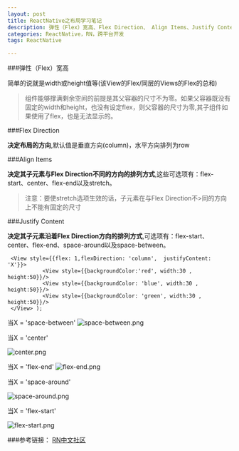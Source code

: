 ```yaml
---
layout: post
title: ReactNative之布局学习笔记
description: 弹性（Flex）宽高、Flex Direction、 Align Items、Justify Content
categories: ReactNative，RN，跨平台开发
tags: ReactNative

---
```

###弹性（Flex）宽高

简单的说就是width或height值等(该View的Flex/同层的Views的Flex的总和)

>组件能够撑满剩余空间的前提是其父容器的尺寸不为零。如果父容器既没有固定的width和height，也没有设定flex，则父容器的尺寸为零,其子组件如果使用了flex，也是无法显示的。

###Flex Direction

**决定布局的方向**,默认值是垂直方向(column)，水平方向排列为row

###Align Items

**决定其子元素与Flex Direction不同的方向的排列方式**,这些可选项有：flex-start、center、flex-end以及stretch。

>注意：要使stretch选项生效的话，子元素在与Flex Direction不>同的方向上不能有固定的尺寸

###Justify Content

**决定其子元素沿着Flex Direction方向的排列方式**,可选项有：flex-start、center、flex-end、space-around以及space-between。

```
 <View style={{flex: 1,flexDirection: 'column',  justifyContent: 'X'}}>
           <View style={{backgroundColor:'red', width:30 , height:50}}/>
           <View style={{backgroundColor: 'blue', width:30 , height:50}}/>
           <View style={{backgroundColor: 'green', width:30 , height:50}}/>
 </View> );
```
当X = 'space-between'
![space-between.png](http://upload-images.jianshu.io/upload_images/157410-c4a3d81fd0b1cf17.png?imageMogr2/auto-orient/strip%7CimageView2/2/w/310)

当X = 'center'

![center.png](http://upload-images.jianshu.io/upload_images/157410-b3d523f4f22620f3.png?imageMogr2/auto-orient/strip%7CimageView2/2/w/310)

当X = 'flex-end'
![flex-end.png](http://upload-images.jianshu.io/upload_images/157410-9b07c2662ef08072.png?imageMogr2/auto-orient/strip%7CimageView2/2/w/310)

当X = 'space-around'

![space-around.png](http://upload-images.jianshu.io/upload_images/157410-22d913ada8a070c5.png?imageMogr2/auto-orient/strip%7CimageView2/2/w/310)

当X = 'flex-start'

![flex-start.png](http://upload-images.jianshu.io/upload_images/157410-45aab586559567af.png?imageMogr2/auto-orient/strip%7CimageView2/2/w/310)

###参考链接：
[RN中文社区](http://reactnative.cn/docs/0.42/layout-with-flexbox.html#content)

